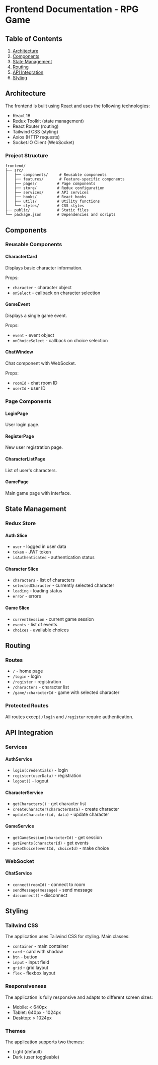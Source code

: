 # Frontend Documentation - RPG Game

## Table of Contents
1. [Architecture](#architecture)
2. [Components](#components)
3. [State Management](#state-management)
4. [Routing](#routing)
5. [API Integration](#api-integration)
6. [Styling](#styling)

## Architecture

The frontend is built using React and uses the following technologies:

- React 18
- Redux Toolkit (state management)
- React Router (routing)
- Tailwind CSS (styling)
- Axios (HTTP requests)
- Socket.IO Client (WebSocket)

### Project Structure

```
frontend/
├── src/
│   ├── components/     # Reusable components
│   ├── features/       # Feature-specific components
│   ├── pages/         # Page components
│   ├── store/         # Redux configuration
│   ├── services/      # API services
│   ├── hooks/         # React hooks
│   ├── utils/         # Utility functions
│   └── styles/        # CSS styles
├── public/            # Static files
└── package.json       # Dependencies and scripts
```

## Components

### Reusable Components

#### CharacterCard
Displays basic character information.

Props:
- `character` - character object
- `onSelect` - callback on character selection

#### GameEvent
Displays a single game event.

Props:
- `event` - event object
- `onChoiceSelect` - callback on choice selection

#### ChatWindow
Chat component with WebSocket.

Props:
- `roomId` - chat room ID
- `userId` - user ID

### Page Components

#### LoginPage
User login page.

#### RegisterPage
New user registration page.

#### CharacterListPage
List of user's characters.

#### GamePage
Main game page with interface.

## State Management

### Redux Store

#### Auth Slice
- `user` - logged in user data
- `token` - JWT token
- `isAuthenticated` - authentication status

#### Character Slice
- `characters` - list of characters
- `selectedCharacter` - currently selected character
- `loading` - loading status
- `error` - errors

#### Game Slice
- `currentSession` - current game session
- `events` - list of events
- `choices` - available choices

## Routing

### Routes

- `/` - home page
- `/login` - login
- `/register` - registration
- `/characters` - character list
- `/game/:characterId` - game with selected character

### Protected Routes

All routes except `/login` and `/register` require authentication.

## API Integration

### Services

#### AuthService
- `login(credentials)` - login
- `register(userData)` - registration
- `logout()` - logout

#### CharacterService
- `getCharacters()` - get character list
- `createCharacter(characterData)` - create character
- `updateCharacter(id, data)` - update character

#### GameService
- `getGameSession(characterId)` - get session
- `getEvents(characterId)` - get events
- `makeChoice(eventId, choiceId)` - make choice

### WebSocket

#### ChatService
- `connect(roomId)` - connect to room
- `sendMessage(message)` - send message
- `disconnect()` - disconnect

## Styling

### Tailwind CSS

The application uses Tailwind CSS for styling. Main classes:

- `container` - main container
- `card` - card with shadow
- `btn` - button
- `input` - input field
- `grid` - grid layout
- `flex` - flexbox layout

### Responsiveness

The application is fully responsive and adapts to different screen sizes:

- Mobile: < 640px
- Tablet: 640px - 1024px
- Desktop: > 1024px

### Themes

The application supports two themes:
- Light (default)
- Dark (user toggleable) 